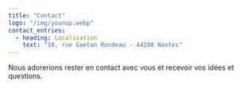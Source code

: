 ```yaml
---
title: "Contact"
logo: "/img/younup.webp"
contact_entries:
  - heading: Localisation
    text: "10, rue Gaetan Rondeau - 44200 Nantes"
---
```


Nous adorerions rester en contact avec vous et recevoir vos idées et questions.
